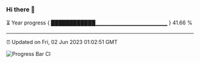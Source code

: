 ### Hi there 👋

⏳ Year progress { ████████████▁▁▁▁▁▁▁▁▁▁▁▁▁▁▁▁▁▁ } 41.66 %

---

⏰ Updated on Fri, 02 Jun 2023 01:02:51 GMT

![Progress Bar CI](https://github.com/liununu/liununu/workflows/Progress%20Bar%20CI/badge.svg)
